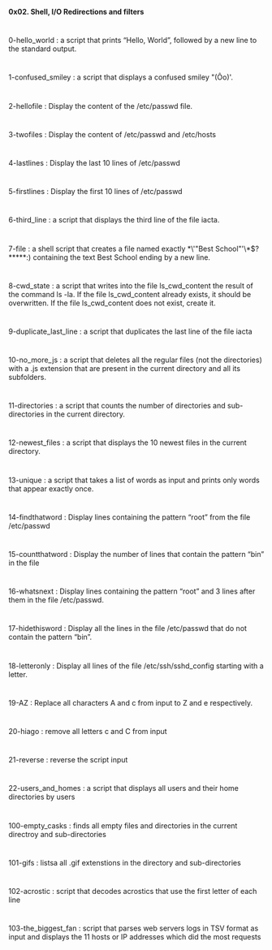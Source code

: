 **0x02. Shell, I/O Redirections and filters**

#

0-hello_world :  a script that prints “Hello, World”, followed by a new line to the standard output.

#

1-confused_smiley : a script that displays a confused smiley "(Ôo)'.

#

2-hellofile : Display the content of the /etc/passwd file.

#

3-twofiles : Display the content of /etc/passwd and /etc/hosts

#

4-lastlines : Display the last 10 lines of /etc/passwd

#

5-firstlines : Display the first 10 lines of /etc/passwd

#

6-third_line : a script that displays the third line of the file iacta.

#

7-file : a shell script that creates a file named exactly \*\\'"Best School"\'\\*$\?\*\*\*\*\*:) containing the text Best School ending by a new line.

#

8-cwd_state : a script that writes into the file ls_cwd_content the result of the command ls -la. If the file ls_cwd_content already exists, it should be overwritten. If the file ls_cwd_content does not exist, create it.

#

9-duplicate_last_line : a script that duplicates the last line of the file iacta

#

10-no_more_js : a script that deletes all the regular files (not the directories) with a .js extension that are present in the current directory and all its subfolders.

#

11-directories : a script that counts the number of directories and sub-directories in the current directory.

#

12-newest_files :  a script that displays the 10 newest files in the current directory.

#

13-unique : a script that takes a list of words as input and prints only words that appear exactly once.

#

14-findthatword : Display lines containing the pattern “root” from the file /etc/passwd

#

15-countthatword : Display the number of lines that contain the pattern “bin” in the file

#

16-whatsnext : Display lines containing the pattern “root” and 3 lines after them in the file /etc/passwd.

#

17-hidethisword : Display all the lines in the file /etc/passwd that do not contain the pattern “bin”.

#

18-letteronly : Display all lines of the file /etc/ssh/sshd_config starting with a letter.

#

19-AZ : Replace all characters A and c from input to Z and e respectively.

#

20-hiago : remove all letters c and C from input

#

21-reverse : reverse the script input

#

22-users_and_homes : a script that displays all users and their home directories by users

#

100-empty_casks : finds all empty files and directories in the current directroy and sub-directories

#

101-gifs : listsa all .gif extenstions in the directory and sub-directories

#

102-acrostic : script that decodes acrostics that use the first letter of each line

#

103-the_biggest_fan : script that parses web servers logs in TSV format as input and displays the 11 hosts or IP addresses which did the most requests 
